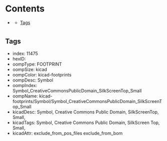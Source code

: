 



Contents
========

* [](#)
	* [Tags](#tags)

# 

## Tags

- index: 11475
- hexID: 
- oompType: FOOTPRINT
- oompSize: kicad
- oompColor: kicad-footprints
- oompDesc: Symbol
- oompIndex: Symbol_CreativeCommonsPublicDomain_SilkScreenTop_Small
- oompName: kicad-footprints/Symbol/Symbol_CreativeCommonsPublicDomain_SilkScreenTop_Small
- kicadDesc: Symbol, Creative Commons Public Domain, SilkScreenTop, Small,
- kicadTags: Symbol, Creative Commons Public Domain, SilkScreen Top, Small,
- kicadAttr: exclude_from_pos_files exclude_from_bom
